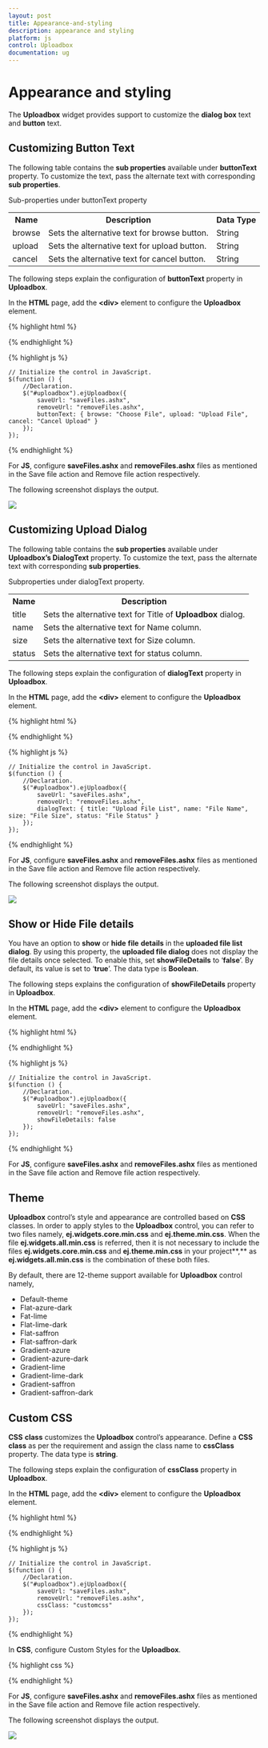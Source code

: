 ```yaml
---
layout: post
title: Appearance-and-styling
description: appearance and styling 
platform: js
control: Uploadbox
documentation: ug
---
```


# Appearance and styling 

The **Uploadbox** widget provides support to customize the **dialog box** text and **button** text. 

## Customizing Button Text

The following table contains the **sub properties** available under **buttonText** property. To customize the text, pass the alternate text with corresponding **sub properties**. 

Sub-properties under buttonText property

<table>
<tr>
<th>
Name</th><th>
Description</th><th>
Data Type</th></tr>
<tr>
<td>
browse</td><td>
Sets the alternative text for browse button. </td><td>
String</td></tr>
<tr>
<td>
upload</td><td>
Sets the alternative text for upload button. </td><td>
String</td></tr>
<tr>
<td>
cancel</td><td>
Sets the alternative text for cancel button. </td><td>
String</td></tr>
</table>


The following steps explain the configuration of **buttonText** property in **Uploadbox**. 

In the **HTML** page, add the **&lt;div&gt;** element to configure the **Uploadbox** element.

{% highlight html %}

<div class="control">
    <div id="Uploadbox"></div>
</div>

{% endhighlight %}

{% highlight js %}

    // Initialize the control in JavaScript.
    $(function () {
        //Declaration.
        $("#uploadbox").ejUploadbox({
            saveUrl: "saveFiles.ashx",
            removeUrl: "removeFiles.ashx",
            buttonText: { browse: "Choose File", upload: "Upload File", cancel: "Cancel Upload" }
        });
    });

{% endhighlight %}

For **JS**, configure **saveFiles.ashx** and **removeFiles.ashx** files as mentioned in the Save file action and Remove file action respectively.

The following screenshot displays the output.



![]("/js/UploadBox/Appearance-and-styling_images/Appearance-and-styling_img1.png") 


## Customizing Upload Dialog

The following table contains the **sub properties** available under **Uploadbox’s DialogText** property. To customize the text, pass the alternate text with corresponding **sub properties**. 

Subproperties under dialogText property.

<table>
<tr>
<th>
Name</th><th>
Description</th></tr>
<tr>
<td>
title</td><td>
Sets the alternative text for Title of <b>Uploadbox</b> dialog. </td></tr>
<tr>
<td>
name</td><td>
Sets the alternative text for Name column.  </td></tr>
<tr>
<td>
size</td><td>
Sets the alternative text for Size column. </td></tr>
<tr>
<td>
status</td><td>
Sets the alternative text for status column.</td></tr>
</table>

The following steps explain the configuration of **dialogText** property in **Uploadbox**. 

In the **HTML** page, add the **&lt;div&gt;** element to configure the **Uploadbox** element.

{% highlight html %}


<div class="control">
    <div id="Uploadbox"></div>
</div>


{% endhighlight %}

{% highlight js %}

    // Initialize the control in JavaScript.
    $(function () {
        //Declaration.
        $("#uploadbox").ejUploadbox({
            saveUrl: "saveFiles.ashx",
            removeUrl: "removeFiles.ashx",
            dialogText: { title: "Upload File List", name: "File Name", size: "File Size", status: "File Status" }
        });
    });

{% endhighlight %}

For **JS**, configure **saveFiles.ashx** and **removeFiles.ashx** files as mentioned in the Save file action and Remove file action respectively. 

The following screenshot displays the output.



![]("/js/UploadBox/Appearance-and-styling_images/Appearance-and-styling_img2.png") 


## Show or Hide File details 

You have an option to **show** or **hide** **file** **details** in the **uploaded file list** **dialog**. By using this property, the **uploaded file dialog** does not display the file details once selected. To enable this, set **showFileDetails** to ‘**false**’. By default, its value is set to ‘**true**’. The data type is **Boolean**.

The following steps explains the configuration of **showFileDetails** property in **Uploadbox**.

In the **HTML** page, add the **&lt;div&gt;** element to configure the **Uploadbox** element.

{% highlight html %}

<div class="control">
    <div id="Uploadbox"></div>
</div>

{% endhighlight %}

{% highlight js %}


    // Initialize the control in JavaScript.
    $(function () {
        //Declaration.
        $("#uploadbox").ejUploadbox({
            saveUrl: "saveFiles.ashx",
            removeUrl: "removeFiles.ashx",
            showFileDetails: false
        });
    });


{% endhighlight %}

 For **JS**, configure **saveFiles.ashx** and **removeFiles.ashx** files as mentioned in the Save file action and Remove file action respectively.

## Theme

**Uploadbox** control’s style and appearance are controlled based on **CSS** classes. In order to apply styles to the **Uploadbox** control, you can refer to two files namely, **ej.widgets.core.min.css** and **ej.theme.min.css**. When the file **ej.widgets.all.min.css** is referred, then it is not necessary to include the files **ej.widgets.core.min.css** and **ej.theme.min.css** in your project**,** as **ej.widgets.all.min.css** is the combination of these both files. 

By default, there are 12-theme support available for **Uploadbox** control namely,

* Default-theme
* Flat-azure-dark
* Fat-lime
* Flat-lime-dark
* Flat-saffron
* Flat-saffron-dark
* Gradient-azure
* Gradient-azure-dark
* Gradient-lime
* Gradient-lime-dark
* Gradient-saffron
* Gradient-saffron-dark



## Custom CSS

**CSS** **class** customizes the **Uploadbox** control’s appearance. Define a **CSS** **class** as per the requirement and assign the class name to **cssClass** property. The data type is **string**. 

The following steps explain the configuration of **cssClass** property in **Uploadbox**. 

In the **HTML** page, add the **&lt;div&gt;** element to configure the **Uploadbox** element.



{% highlight html %}

<div class="control">
    <div id="Uploadbox"></div>
</div>

{% endhighlight %}

{% highlight js %}

    // Initialize the control in JavaScript.
    $(function () {
        //Declaration.
        $("#uploadbox").ejUploadbox({
            saveUrl: "saveFiles.ashx",
            removeUrl: "removeFiles.ashx",
            cssClass: "customcss"
        });
    });

{% endhighlight %}

 In **CSS**, configure Custom Styles for the **Uploadbox**.

{% highlight css %}


<style class="cssStyles">
  .customcss.e-uploadbox.e-widget .e-selectpart.e-select{
        background-color: #FFFFCC;
        font-weight: bold; 
        font-family: sans-serif;
    }
</style>


{% endhighlight %}



 For **JS**, configure **saveFiles.ashx** and **removeFiles.ashx** files as mentioned in the Save file action and Remove file action respectively.

The following screenshot displays the output.



![]("/js/UploadBox/Appearance-and-styling_images/Appearance-and-styling_img3.png")



